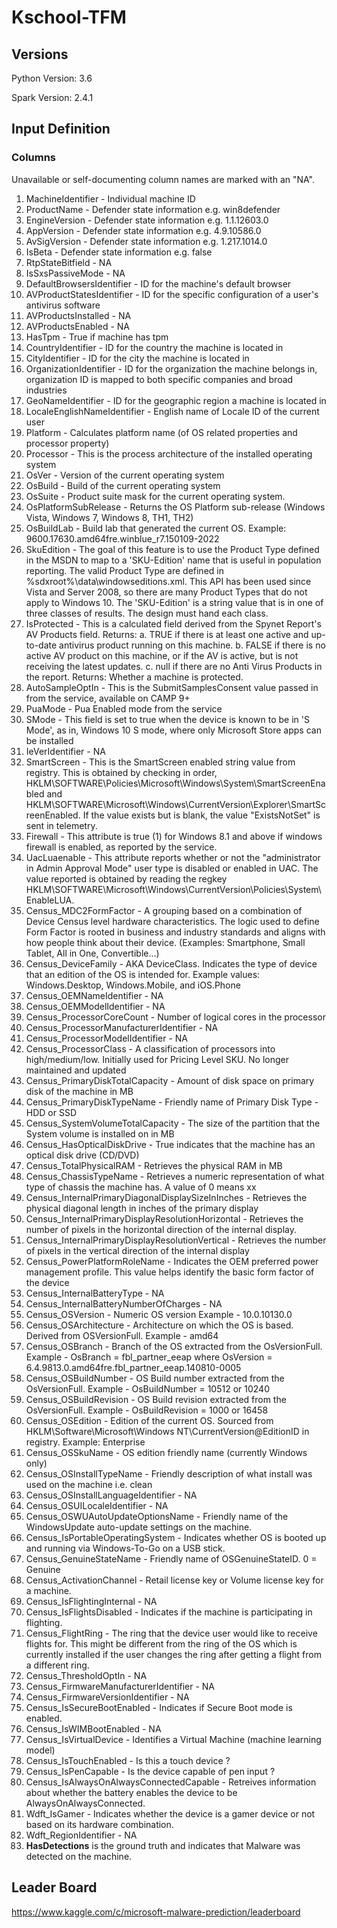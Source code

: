 # Kschool-TFM

## Versions

Python Version: 3.6

Spark Version: 2.4.1

## Input Definition

### Columns
Unavailable or self-documenting column names are marked with an "NA".

1. MachineIdentifier - Individual machine ID
2. ProductName - Defender state information e.g. win8defender
3. EngineVersion - Defender state information e.g. 1.1.12603.0
4. AppVersion - Defender state information e.g. 4.9.10586.0
5. AvSigVersion - Defender state information e.g. 1.217.1014.0
6. IsBeta - Defender state information e.g. false
7. RtpStateBitfield - NA
8. IsSxsPassiveMode - NA
9. DefaultBrowsersIdentifier - ID for the machine's default browser
10. AVProductStatesIdentifier - ID for the specific configuration of a user's antivirus software
11. AVProductsInstalled - NA
12. AVProductsEnabled - NA
13. HasTpm - True if machine has tpm
14. CountryIdentifier - ID for the country the machine is located in
15. CityIdentifier - ID for the city the machine is located in
16. OrganizationIdentifier - ID for the organization the machine belongs in, organization ID is mapped to both specific companies and broad industries
17. GeoNameIdentifier - ID for the geographic region a machine is located in
18. LocaleEnglishNameIdentifier - English name of Locale ID of the current user
19. Platform - Calculates platform name (of OS related properties and processor property)
20. Processor - This is the process architecture of the installed operating system
21. OsVer - Version of the current operating system
22. OsBuild - Build of the current operating system
23. OsSuite - Product suite mask for the current operating system.
24. OsPlatformSubRelease - Returns the OS Platform sub-release (Windows Vista, Windows 7, Windows 8, TH1, TH2)
25. OsBuildLab - Build lab that generated the current OS. Example: 9600.17630.amd64fre.winblue_r7.150109-2022
26. SkuEdition - The goal of this feature is to use the Product Type defined in the MSDN to map to a 'SKU-Edition' name that is useful in population reporting. The valid Product Type are defined in %sdxroot%\data\windowseditions.xml. This API has been used since Vista and Server 2008, so there are many Product Types that do not apply to Windows 10. The 'SKU-Edition' is a string value that is in one of three classes of results. The design must hand each class.
27. IsProtected - This is a calculated field derived from the Spynet Report's AV Products field. Returns: a. TRUE if there is at least one active and up-to-date antivirus product running on this machine. b. FALSE if there is no active AV product on this machine, or if the AV is active, but is not receiving the latest updates. c. null if there are no Anti Virus Products in the report. Returns: Whether a machine is protected.
28. AutoSampleOptIn - This is the SubmitSamplesConsent value passed in from the service, available on CAMP 9+
29. PuaMode - Pua Enabled mode from the service
30. SMode - This field is set to true when the device is known to be in 'S Mode', as in, Windows 10 S mode, where only Microsoft Store apps can be installed
31. IeVerIdentifier - NA
32. SmartScreen - This is the SmartScreen enabled string value from registry. This is obtained by checking in order, HKLM\SOFTWARE\Policies\Microsoft\Windows\System\SmartScreenEnabled and HKLM\SOFTWARE\Microsoft\Windows\CurrentVersion\Explorer\SmartScreenEnabled. If the value exists but is blank, the value "ExistsNotSet" is sent in telemetry.
33. Firewall - This attribute is true (1) for Windows 8.1 and above if windows firewall is enabled, as reported by the service.
34. UacLuaenable - This attribute reports whether or not the "administrator in Admin Approval Mode" user type is disabled or enabled in UAC. The value reported is obtained by reading the regkey HKLM\SOFTWARE\Microsoft\Windows\CurrentVersion\Policies\System\EnableLUA.
35. Census_MDC2FormFactor - A grouping based on a combination of Device Census level hardware characteristics. The logic used to define Form Factor is rooted in business and industry standards and aligns with how people think about their device. (Examples: Smartphone, Small Tablet, All in One, Convertible...)
36. Census_DeviceFamily - AKA DeviceClass. Indicates the type of device that an edition of the OS is intended for. Example values: Windows.Desktop, Windows.Mobile, and iOS.Phone
37. Census_OEMNameIdentifier - NA
38. Census_OEMModelIdentifier - NA
39. Census_ProcessorCoreCount - Number of logical cores in the processor
40. Census_ProcessorManufacturerIdentifier - NA
41. Census_ProcessorModelIdentifier - NA
42. Census_ProcessorClass - A classification of processors into high/medium/low. Initially used for Pricing Level SKU. No longer maintained and updated
43. Census_PrimaryDiskTotalCapacity - Amount of disk space on primary disk of the machine in MB
44. Census_PrimaryDiskTypeName - Friendly name of Primary Disk Type - HDD or SSD
45. Census_SystemVolumeTotalCapacity - The size of the partition that the System volume is installed on in MB
46. Census_HasOpticalDiskDrive - True indicates that the machine has an optical disk drive (CD/DVD)
47. Census_TotalPhysicalRAM - Retrieves the physical RAM in MB
48. Census_ChassisTypeName - Retrieves a numeric representation of what type of chassis the machine has. A value of 0 means xx
49. Census_InternalPrimaryDiagonalDisplaySizeInInches - Retrieves the physical diagonal length in inches of the primary display
50. Census_InternalPrimaryDisplayResolutionHorizontal - Retrieves the number of pixels in the horizontal direction of the internal display.
51. Census_InternalPrimaryDisplayResolutionVertical - Retrieves the number of pixels in the vertical direction of the internal display
52. Census_PowerPlatformRoleName - Indicates the OEM preferred power management profile. This value helps identify the basic form factor of the device
53. Census_InternalBatteryType - NA
54. Census_InternalBatteryNumberOfCharges - NA
55. Census_OSVersion - Numeric OS version Example - 10.0.10130.0
56. Census_OSArchitecture - Architecture on which the OS is based. Derived from OSVersionFull. Example - amd64
57. Census_OSBranch - Branch of the OS extracted from the OsVersionFull. Example - OsBranch = fbl_partner_eeap where OsVersion = 6.4.9813.0.amd64fre.fbl_partner_eeap.140810-0005
58. Census_OSBuildNumber - OS Build number extracted from the OsVersionFull. Example - OsBuildNumber = 10512 or 10240
59. Census_OSBuildRevision - OS Build revision extracted from the OsVersionFull. Example - OsBuildRevision = 1000 or 16458
60. Census_OSEdition - Edition of the current OS. Sourced from HKLM\Software\Microsoft\Windows NT\CurrentVersion@EditionID in registry. Example: Enterprise
61. Census_OSSkuName - OS edition friendly name (currently Windows only)
62. Census_OSInstallTypeName - Friendly description of what install was used on the machine i.e. clean
63. Census_OSInstallLanguageIdentifier - NA
64. Census_OSUILocaleIdentifier - NA
65. Census_OSWUAutoUpdateOptionsName - Friendly name of the WindowsUpdate auto-update settings on the machine.
66. Census_IsPortableOperatingSystem - Indicates whether OS is booted up and running via Windows-To-Go on a USB stick.
67. Census_GenuineStateName - Friendly name of OSGenuineStateID. 0 = Genuine
68. Census_ActivationChannel - Retail license key or Volume license key for a machine.
69. Census_IsFlightingInternal - NA
70. Census_IsFlightsDisabled - Indicates if the machine is participating in flighting.
71. Census_FlightRing - The ring that the device user would like to receive flights for. This might be different from the ring of the OS which is currently installed if the user changes the ring after getting a flight from a different ring.
72. Census_ThresholdOptIn - NA
73. Census_FirmwareManufacturerIdentifier - NA
74. Census_FirmwareVersionIdentifier - NA
75. Census_IsSecureBootEnabled - Indicates if Secure Boot mode is enabled.
76. Census_IsWIMBootEnabled - NA
77. Census_IsVirtualDevice - Identifies a Virtual Machine (machine learning model)
78. Census_IsTouchEnabled - Is this a touch device ?
79. Census_IsPenCapable - Is the device capable of pen input ?
80. Census_IsAlwaysOnAlwaysConnectedCapable - Retreives information about whether the battery enables the device to be AlwaysOnAlwaysConnected.
81. Wdft_IsGamer - Indicates whether the device is a gamer device or not based on its hardware combination.
82. Wdft_RegionIdentifier - NA
83. **HasDetections** is the ground truth and indicates that Malware was detected on the machine.

## Leader Board

https://www.kaggle.com/c/microsoft-malware-prediction/leaderboard